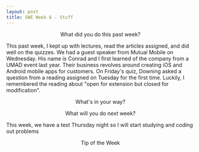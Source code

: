 ```yaml
---
layout: post
title: SWE Week 6 - Stuff
---
```


<p align="center"> What did you do this past week? </p>
This past week, I kept up with lectures, read the articles assigned, and did well on the quizzes. We had a guest speaker from Mutual Mobile on Wednesday. His name is Conrad and I first learned of the company from a UMAD event last year. Their business revolves around creating iOS and Android mobile apps for customers. On Friday's quiz, Downing asked a question from a reading assigned on Tuesday for the first time. Luckily, I remembered the reading about "open for extension but closed for modification".

<p align="center"> What's in your way? </p>


<p align="center"> What will you do next week? </p>
This week, we have a test Thursday night so I will start studying and coding out problems 

<p align="center"> Tip of the Week </p>
